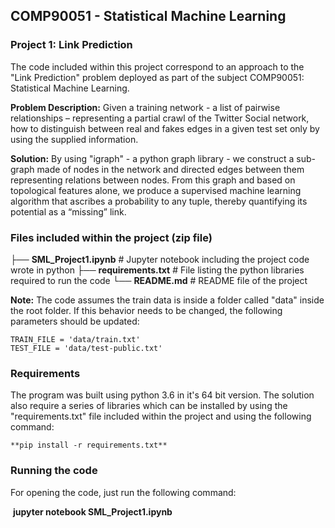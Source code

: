 ## COMP90051 - Statistical Machine Learning

### Project 1:  Link Prediction

The code included within this project correspond to an approach to the "Link Prediction" problem deployed as part of the subject COMP90051: Statistical Machine Learning. 



**Problem Description:** Given a training network - a list of pairwise relationships – representing a partial crawl of the Twitter Social network, how to distinguish between real and fakes edges in a given test set only by using the supplied information.



**Solution:**  By using "igraph" - a python graph library - we construct a sub-graph made of nodes in the network and directed edges between them representing relations between nodes. From this graph and based on topological features alone, we produce a supervised machine learning algorithm that ascribes a probability to any tuple, thereby quantifying its potential as a “missing” link. 



### Files included within the project (zip file)

├── **SML_Project1.ipynb**   			# Jupyter notebook including the project code wrote in python 
├── **requirements.txt**  			        # File listing the python libraries required to run the code
└── **README.md**					# README file of the project



**Note:** The code assumes the train data is inside a folder called "data" inside the root folder. If this behavior needs to be changed, the following parameters should be updated:

	TRAIN_FILE = 'data/train.txt'
	TEST_FILE = 'data/test-public.txt'



### Requirements

The program was built using python 3.6 in it's 64 bit version. The solution also require a series of libraries which can be installed by using the "requirements.txt" file included within the project and using the following command:

	**pip install -r requirements.txt**



### Running the code

For opening the code, just run the following command:

​	**jupyter notebook SML_Project1.ipynb**

